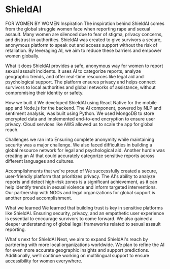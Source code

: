 # ShieldAI
FOR WOMEN BY WOMEN
Inspiration The inspiration behind ShieldAI comes from the global struggle women face when reporting rape and sexual assault. Many women are silenced due to fear of stigma, privacy concerns, and distrust in authorities. ShieldAI was created to give survivors a secure, anonymous platform to speak out and access support without the risk of retaliation. By leveraging AI, we aim to reduce these barriers and empower women globally.

What it does ShieldAI provides a safe, anonymous way for women to report sexual assault incidents. It uses AI to categorize reports, analyze geographic trends, and offer real-time resources like legal aid and psychological support. The platform ensures privacy and helps connect survivors to local authorities and global networks of assistance, without compromising their identity or safety.

How we built it We developed ShieldAI using React Native for the mobile app and Node.js for the backend. The AI component, powered by NLP and sentiment analysis, was built using Python. We used MongoDB to store encrypted data and implemented end-to-end encryption to ensure user privacy. Cloud services like AWS allowed us to scale the app for global reach.

Challenges we ran into Ensuring complete anonymity while maintaining security was a major challenge. We also faced difficulties in building a global resource network for legal and psychological aid. Another hurdle was creating an AI that could accurately categorize sensitive reports across different languages and cultures.

Accomplishments that we're proud of We successfully created a secure, user-friendly platform that prioritizes privacy. The AI's ability to analyze reports and detect high-risk zones is a significant achievement, as it can help identify trends in sexual violence and inform targeted interventions. Our partnership with NGOs and legal organizations for global support is another proud accomplishment.

What we learned We learned that building trust is key in sensitive platforms like ShieldAI. Ensuring security, privacy, and an empathetic user experience is essential to encourage survivors to come forward. We also gained a deeper understanding of global legal frameworks related to sexual assault reporting.

What's next for ShieldAI Next, we aim to expand ShieldAI's reach by partnering with more local organizations worldwide. We plan to refine the AI for even more accurate geographic insights and support predictions. Additionally, we’ll continue working on multilingual support to ensure accessibility for women everywhere.

